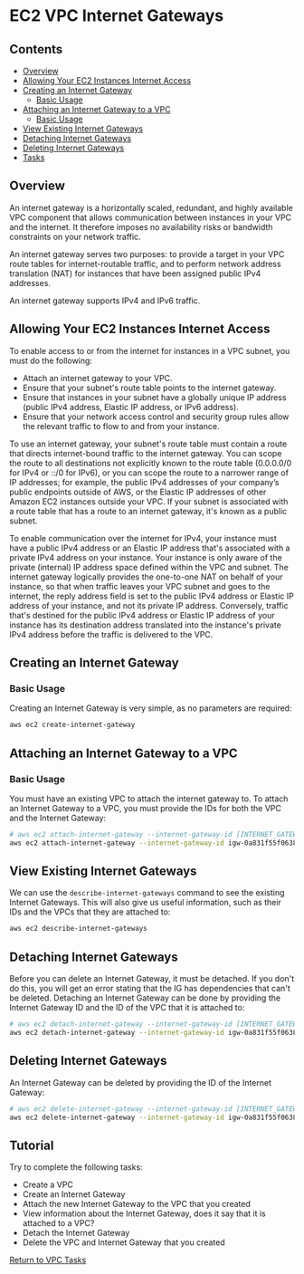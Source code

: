 # EC2 VPC Internet Gateways



<!--TOC_START-->
## Contents
- [Overview](#overview)
- [Allowing Your EC2 Instances Internet Access](#allowing-your-ec2-instances-internet-access)
- [Creating an Internet Gateway](#creating-an-internet-gateway)
	- [Basic Usage](#basic-usage)
- [Attaching an Internet Gateway to a VPC](#attaching-an-internet-gateway-to-a-vpc)
	- [Basic Usage](#basic-usage-1)
- [View Existing Internet Gateways](#view-existing-internet-gateways)
- [Detaching Internet Gateways](#detaching-internet-gateways)
- [Deleting Internet Gateways](#deleting-internet-gateways)
- [Tasks](#tasks)

<!--TOC_END-->
## Overview
An internet gateway is a horizontally scaled, redundant, and highly available VPC component that allows communication between instances in your VPC and the internet.
It therefore imposes no availability risks or bandwidth constraints on your network traffic.

An internet gateway serves two purposes: to provide a target in your VPC route tables for internet-routable traffic, and to perform network address translation (NAT) for instances that have been assigned public IPv4 addresses.

An internet gateway supports IPv4 and IPv6 traffic.

## Allowing Your EC2 Instances Internet Access
To enable access to or from the internet for instances in a VPC subnet, you must do the following:
- Attach an internet gateway to your VPC.
- Ensure that your subnet's route table points to the internet gateway.
- Ensure that instances in your subnet have a globally unique IP address (public IPv4 address, Elastic IP address, or IPv6 address).
- Ensure that your network access control and security group rules allow the relevant traffic to flow to and from your instance.

To use an internet gateway, your subnet's route table must contain a route that directs internet-bound traffic to the internet gateway.
You can scope the route to all destinations not explicitly known to the route table (0.0.0.0/0 for IPv4 or ::/0 for IPv6), or you can scope the route to a narrower range of IP addresses; for example, the public IPv4 addresses of your company’s public endpoints outside of AWS, or the Elastic IP addresses of other Amazon EC2 instances outside your VPC.
If your subnet is associated with a route table that has a route to an internet gateway, it's known as a public subnet.

To enable communication over the internet for IPv4, your instance must have a public IPv4 address or an Elastic IP address that's associated with a private IPv4 address on your instance.
Your instance is only aware of the private (internal) IP address space defined within the VPC and subnet.
The internet gateway logically provides the one-to-one NAT on behalf of your instance, so that when traffic leaves your VPC subnet and goes to the internet, the reply address field is set to the public IPv4 address or Elastic IP address of your instance, and not its private IP address.
Conversely, traffic that's destined for the public IPv4 address or Elastic IP address of your instance has its destination address translated into the instance's private IPv4 address before the traffic is delivered to the VPC.

## Creating an Internet Gateway

### Basic Usage
Creating an Internet Gateway is very simple, as no parameters are required:
```bash
aws ec2 create-internet-gateway 
```

## Attaching an Internet Gateway to a VPC

### Basic Usage
You must have an existing VPC to attach the internet gateway to.
To attach an Internet Gateway to a VPC, you must provide the IDs for both the VPC and the Internet Gateway:
```bash
# aws ec2 attach-internet-gateway --internet-gateway-id [INTERNET_GATEWAY_ID] --vpc-id [VPC_ID]
aws ec2 attach-internet-gateway --internet-gateway-id igw-0a831f55f06387254 --vpc-id vpc-05207b1e60ee695c5
```

## View Existing Internet Gateways
We can use the `describe-internet-gateways` command to see the existing Internet Gateways.
This will also give us useful information, such as their IDs and the VPCs that they are attached to:
```bash
aws ec2 describe-internet-gateways
```

## Detaching Internet Gateways
Before you can delete an Internet Gateway, it must be detached. If you don't do this, you will get an error stating that the IG has dependencies that can't be deleted.
Detaching an Internet Gateway can be done by providing the Internet Gateway ID and the ID of the VPC that it is attached to:
```bash
# aws ec2 detach-internet-gateway --internet-gateway-id [INTERNET_GATEWAY_ID] --vpc-id [VPC_ID]
aws ec2 detach-internet-gateway --internet-gateway-id igw-0a831f55f06387254 --vpc-id vpc-05207b1e60ee695c5
```

## Deleting Internet Gateways
An Internet Gateway can be deleted by providing the ID of the Internet Gateway:
```bash
# aws ec2 delete-internet-gateway --internet-gateway-id [INTERNET_GATEWAY_ID]
aws ec2 delete-internet-gateway --internet-gateway-id igw-0a831f55f06387254
```

## Tutorial
Try to complete the following tasks:
- Create a VPC
- Create an Internet Gateway
- Attach the new Internet Gateway to the VPC that you created
- View information about the Internet Gateway, does it say that it is attached to a VPC?
- Detach the Internet Gateway
- Delete the VPC and Internet Gateway that you created

[Return to VPC Tasks](../README.md#tasks)
